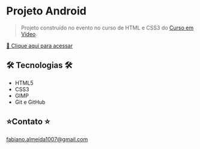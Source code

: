 # Projeto Android

>Projeto construído no evento no curso de HTML e CSS3 do [Curso em Vídeo](https://www.cursoemvideo.com).

[🔗 Clique aqui para acessar](https://fabiiano.github.io/projeto-android/)

## 🛠 Tecnologias 🛠

- HTML5
- CSS3
- GIMP
- Git e GitHub

## ⭐Contato ⭐

fabiano.almeida1007@gmail.com
